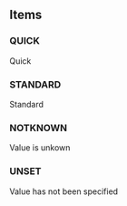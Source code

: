 

<!-- end of short definition -->
## Items

### QUICK
Quick

### STANDARD
Standard

### NOTKNOWN
Value is unkown

### UNSET
Value has not been specified
